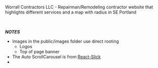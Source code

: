Worrall Contractors LLC - Repairman/Remodeling contractor website that highlights different services and a map with radius in SE Portland
<br><br><br>


***NOTES***

- Images in the public/images folder use direct rooting
  - Logos
  - Top of page banner
- The Auto ScrollCarousel is from [React-Slick](https://react-slick.neostack.com/docs/get-started)
- 